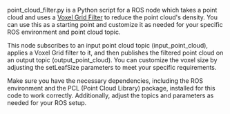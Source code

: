 point_cloud_filter.py is a Python script for a ROS node which takes a point cloud and uses a [Voxel Grid Filter](https://wiki.ros.org/pcl_ros/Tutorials/VoxelGrid%20filtering) to reduce the point cloud's density. You can use this as a starting point and customize it as needed for your specific ROS environment and point cloud topic.

This node subscribes to an input point cloud topic (input_point_cloud), applies a Voxel Grid filter to it, and then publishes the filtered point cloud on an output topic (output_point_cloud). You can customize the voxel size by adjusting the setLeafSize parameters to meet your specific requirements.

Make sure you have the necessary dependencies, including the ROS environment and the PCL (Point Cloud Library) package, installed for this code to work correctly. Additionally, adjust the topics and parameters as needed for your ROS setup.
